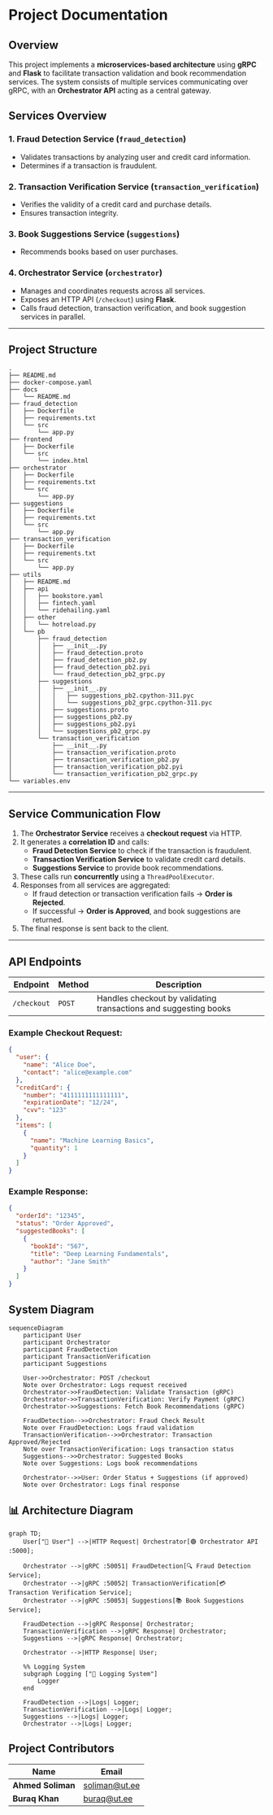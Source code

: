 # Project Documentation

## Overview
This project implements a **microservices-based architecture** using **gRPC** and **Flask** to facilitate transaction validation and book recommendation services. The system consists of multiple services communicating over gRPC, with an **Orchestrator API** acting as a central gateway.

## Services Overview

### 1. **Fraud Detection Service (`fraud_detection`)**
- Validates transactions by analyzing user and credit card information.
- Determines if a transaction is fraudulent.

### 2. **Transaction Verification Service (`transaction_verification`)**
- Verifies the validity of a credit card and purchase details.
- Ensures transaction integrity.

### 3. **Book Suggestions Service (`suggestions`)**
- Recommends books based on user purchases.

### 4. **Orchestrator Service (`orchestrator`)**
- Manages and coordinates requests across all services.
- Exposes an HTTP API (`/checkout`) using **Flask**.
- Calls fraud detection, transaction verification, and book suggestion services in parallel.

---

## Project Structure
```
.
├── README.md
├── docker-compose.yaml
├── docs
│   └── README.md
├── fraud_detection
│   ├── Dockerfile
│   ├── requirements.txt
│   └── src
│       └── app.py
├── frontend
│   ├── Dockerfile
│   └── src
│       └── index.html
├── orchestrator
│   ├── Dockerfile
│   ├── requirements.txt
│   └── src
│       └── app.py
├── suggestions
│   ├── Dockerfile
│   ├── requirements.txt
│   └── src
│       └── app.py
├── transaction_verification
│   ├── Dockerfile
│   ├── requirements.txt
│   └── src
│       └── app.py
├── utils
│   ├── README.md
│   ├── api
│   │   ├── bookstore.yaml
│   │   ├── fintech.yaml
│   │   └── ridehailing.yaml
│   ├── other
│   │   └── hotreload.py
│   └── pb
│       ├── fraud_detection
│       │   ├── __init__.py
│       │   ├── fraud_detection.proto
│       │   ├── fraud_detection_pb2.py
│       │   ├── fraud_detection_pb2.pyi
│       │   └── fraud_detection_pb2_grpc.py
│       ├── suggestions
│       │   ├── __init__.py
│       │   │   ├── suggestions_pb2.cpython-311.pyc
│       │   │   └── suggestions_pb2_grpc.cpython-311.pyc
│       │   ├── suggestions.proto
│       │   ├── suggestions_pb2.py
│       │   ├── suggestions_pb2.pyi
│       │   └── suggestions_pb2_grpc.py
│       └── transaction_verification
│           ├── __init__.py
│           ├── transaction_verification.proto
│           ├── transaction_verification_pb2.py
│           ├── transaction_verification_pb2.pyi
│           └── transaction_verification_pb2_grpc.py
└── variables.env
```
---

## Service Communication Flow

1. The **Orchestrator Service** receives a **checkout request** via HTTP.
2. It generates a **correlation ID** and calls:
   - **Fraud Detection Service** to check if the transaction is fraudulent.
   - **Transaction Verification Service** to validate credit card details.
   - **Suggestions Service** to provide book recommendations.
3. These calls run **concurrently** using a `ThreadPoolExecutor`.
4. Responses from all services are aggregated:
   - If fraud detection or transaction verification fails → **Order is Rejected**.
   - If successful → **Order is Approved**, and book suggestions are returned.
5. The final response is sent back to the client.

---

## API Endpoints

| Endpoint       | Method | Description |
|---------------|--------|-------------|
| `/checkout`   | `POST` | Handles checkout by validating transactions and suggesting books |

### Example Checkout Request:

```json
{
  "user": {
    "name": "Alice Doe",
    "contact": "alice@example.com"
  },
  "creditCard": {
    "number": "4111111111111111",
    "expirationDate": "12/24",
    "cvv": "123"
  },
  "items": [
    {
      "name": "Machine Learning Basics",
      "quantity": 1
    }
  ]
}
```
### Example Response:
```json
{
  "orderId": "12345",
  "status": "Order Approved",
  "suggestedBooks": [
    {
      "bookId": "567",
      "title": "Deep Learning Fundamentals",
      "author": "Jane Smith"
    }
  ]
}
```

## System Diagram

```mermaid
sequenceDiagram
    participant User
    participant Orchestrator
    participant FraudDetection
    participant TransactionVerification
    participant Suggestions
    
    User->>Orchestrator: POST /checkout
    Note over Orchestrator: Logs request received
    Orchestrator->>FraudDetection: Validate Transaction (gRPC)
    Orchestrator->>TransactionVerification: Verify Payment (gRPC)
    Orchestrator->>Suggestions: Fetch Book Recommendations (gRPC)
    
    FraudDetection-->>Orchestrator: Fraud Check Result
    Note over FraudDetection: Logs fraud validation
    TransactionVerification-->>Orchestrator: Transaction Approved/Rejected
    Note over TransactionVerification: Logs transaction status
    Suggestions-->>Orchestrator: Suggested Books
    Note over Suggestions: Logs book recommendations
    
    Orchestrator-->>User: Order Status + Suggestions (if approved)
    Note over Orchestrator: Logs final response
```
## 📊 Architecture Diagram
```mermaid
graph TD;
    User["👤 User"] -->|HTTP Request| Orchestrator[🟢 Orchestrator API :5000];
    
    Orchestrator -->|gRPC :50051| FraudDetection[🔍 Fraud Detection Service];
    Orchestrator -->|gRPC :50052| TransactionVerification[💳 Transaction Verification Service];
    Orchestrator -->|gRPC :50053| Suggestions[📚 Book Suggestions Service];

    FraudDetection -->|gRPC Response| Orchestrator;
    TransactionVerification -->|gRPC Response| Orchestrator;
    Suggestions -->|gRPC Response| Orchestrator;
    
    Orchestrator -->|HTTP Response| User;
    
    %% Logging System
    subgraph Logging ["📝 Logging System"]
        Logger
    end

    FraudDetection -->|Logs| Logger;
    TransactionVerification -->|Logs| Logger;
    Suggestions -->|Logs| Logger;
    Orchestrator -->|Logs| Logger;

```

## Project Contributors

| Name             | Email             |
|-----------------|------------------|
| **Ahmed Soliman** | soliman@ut.ee    |
| **Buraq Khan**   | buraq@ut.ee      |

